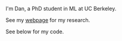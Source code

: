 I'm Dan, a PhD student in ML at UC Berkeley.

See my [webpage](https://hendrycks.github.io/) for my research.

See below for my code.
